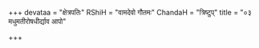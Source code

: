 +++
devataa = "क्षेत्रपतिः"
RShiH = "वामदेवो गौतमः"
ChandaH = "त्रिष्टुप्"
title = "०३ मधुमतीरोषधीर्द्याव आपो"

+++
